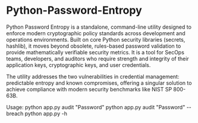 # Python-Password-Entropy
Python Password Entropy is a standalone, command-line utility designed to enforce modern cryptographic policy standards across development and operations environments. Built on core Python security libraries (secrets, hashlib), it moves beyond obsolete, rules-based password validation to provide mathematically verifiable security metrics. It is a tool for SecOps teams, developers, and auditors who require strength and integrity of their application keys, cryptographic keys, and user credentials.

The utility addresses the two vulnerabilities in credential management: predictable entropy and known compromises, offering a singular solution to achieve compliance with modern security benchmarks like NIST SP 800-63B.

Usage:
python app.py audit "Password"
python app.py audit "Password" --breach
python app.py -h

